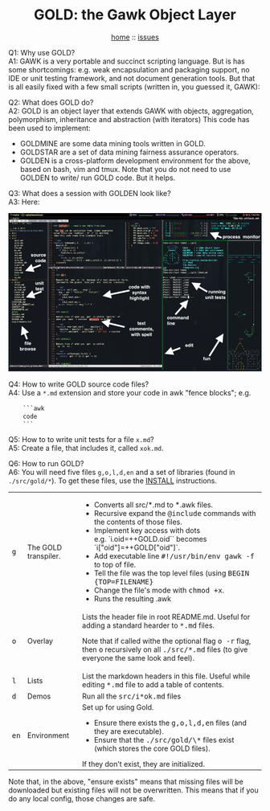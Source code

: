 <a name=top>
<h1 align=center>GOLD: the Gawk Object Layer</h1>
<p  align=center>
<a href="http://github.com/golden/one/master/blob/README.md#top">home</a> :: 
<a href="http://github.com/golden/issues">issues</a> 
</p>

Q1: Why use GOLD?   
A1: GAWK is a very portable and succinct scripting language. 
But is 
has some shortcomings: e.g. weak encapsulation and packaging support, no IDE or unit testing framework,
    and not document generation tools. 
But that is all easily fixed with a few small scripts (written in, you guessed it, GAWK):

Q2: What does GOLD do?    
A2: GOLD is an object layer that extends GAWK with objects, aggregation, polymorphism, inheritance and abstraction (with iterators)   This code has been used to implement:


- GOLDMINE are some data mining tools written in GOLD.
- GOLDSTAR are a set of data mining fairness assurance operators. 
- GOLDEN is a cross-platform development environment for the above,  based on bash, vim and tmux. 
  Note that you do not need to use GOLDEN to write/ run GOLD code. But it helps.


Q3: What does a session with GOLDEN look like?   
A3: Here:

<p align=center><a href="https://github.com/golden/dev/blob/master/etc/img/screen.png"><img src="https://github.com/golden/dev/blob/master/etc/img/screen.png" width=900></a></p>


Q4: How to write GOLD source code files?    
A4:  Use a `*.md` extension
and store your code in  awk "fence blocks"; e.g.

        ```awk
        code
        ```

Q5: How to to write unit tests for a file `x.md`?    
A5:  Create a file, that includes it, called `xok.md`.

Q6: How to run GOLD?   
A6: You will need five files 
  `g,o,l,d,en` 
and a set of libraries (found in `./src/gold/*`).  To get these files, use the [INSTALL](INSTALL.md) instructions.


  <table>
    <tr>
      <td><tt>g</tt></td>
      <td>The GOLD transpiler.</td>
      <td>
        <ul>
          <li>Converts all src/*.md to *.awk files.</li>
          <li>Recursive expand the <tt>@include</tt> commands with the contents
          of those files.</li>
          <li>Implement key access with dots<br>
          e.g. `i.oid=++GOLD.oid`` becomes `i["oid"]=++GOLD["oid"]`.</li>
          <li>Add executable line <tt>#!/usr/bin/env gawk -f</tt> to top of
          file.</li>
          <li>Tell the file was the top level files (using 
          <tt>BEGIN {TOP=FILENAME}</tt></li>
          <li>Change the file's mode with <tt>chmod +x</tt>.</li>
          <li>Runs the resulting .awk</li>
        </ul>
      </td>
    </tr>
    <tr>
      <td><tt>o</tt></td>
      <td>Overlay</td>
      <td>
          Lists the header file in root README.md. Useful for adding a standard
          hearder to <tt>*.md</tt> files.
          <p>Note that if called withe the optional flag <tt>o -r</tt> flag,
          then <tt>o</tt> recursively on all <tt>./src/*.md</tt> files (to give
          everyone the same look and feel).</p>
      </td>
    </tr>
    <tr>
      <td><tt>l</tt></td>
      <td>Lists</td>
      <td>List the markdown headers in this file. Useful while editing
      <tt>*.md</tt> file to add a table of contents.</td>
    </tr>
    <tr>
      <td><tt>d</tt></td>
      <td>Demos</td>
      <td>Run all the <tt>src/i*ok.md</tt> files</td>
    </tr>
    <tr>
      <td><tt>en</tt></td>
      <td>Environment</td>
      <td>
        Set up for using Gold.
        <ul>
          <li>Ensure there exists the <tt>g,o,l,d,en</tt> files (and they are
          executable).</li>
          <li>Ensure that the <tt>./src/gold/\*</tt> files exist (which stores
          the core GOLD files).</li>
        </ul>If they don't exist, they are initialized.
      </td>
    </tr>
  </table>

Note that, in the above, "ensure exists" means that missing files
  will be downloaded but existing files will not be overwritten. This means
  that if you do any local config, those changes are safe.


